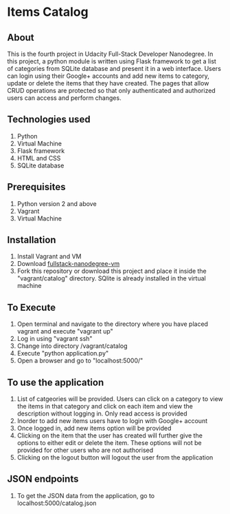 # Items Catalog

## About
This is the fourth project in Udacity Full-Stack Developer Nanodegree.  In this project, a python module is written using Flask framework to get a list of categories from SQLite database and present it in a web interface. Users can login using their Google+ accounts and add new items to category, update or delete the items that they have created. The pages that allow CRUD operations are protected so that only authenticated and authorized users can access and perform changes.

## Technologies used
1. Python
2. Virtual Machine
3. Flask framework
4. HTML and CSS
5. SQLite database

## Prerequisites
1. Python version 2 and above
2. Vagrant 
3. Virtual Machine

## Installation
1. Install Vagrant and VM
2. Download [fullstack-nanodegree-vm]( https://github.com/udacity/fullstack-nanodegree-vm)
4. Fork this repository or download this project and place it inside the "vagrant/catalog" directory. SQlite is already installed in the virtual machine

## To Execute
1. Open terminal and navigate to the directory where you have placed vagrant and execute "vagrant up"
2. Log in using "vagrant ssh"
3. Change into directory /vagrant/catalog
4. Execute "python application.py"
5. Open a browser and go to "localhost:5000/"

## To use the application
1. List of catgeories will be provided. Users can click on a category to view the items in that category and click on each item and view the description without logging in. Only read access is provided
2. Inorder to add new items users have to login with Google+ account
3. Once logged in, add new items option will be provided
4. Clicking on the item that the user has created will further give the options to either edit or delete the item. These options will not be provided for other users who are not authorised
5. Clicking on the logout button will logout the user from the application

## JSON endpoints
1. To get the JSON data from the application, go to 
localhost:5000/catalog.json





